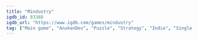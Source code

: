 ```yaml
---
title: "Mindustry"
igdb_id: 83368
igdb_url: "https://www.igdb.com/games/mindustry"
tag: ["Main game", "AnukenDev", "Puzzle", "Strategy", "Indie", "Single player", "Multiplayer", "Co-operative", "Bird view / Isometric", "Action", "Survival", "Sandbox"]
---
```


